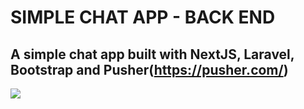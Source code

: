 # SIMPLE CHAT APP - BACK END
## A simple chat app built with NextJS, Laravel, Bootstrap and Pusher(https://pusher.com/)
<img src="https://skills.thijs.gg/icons?i=bootstrap,vue,laravel">
